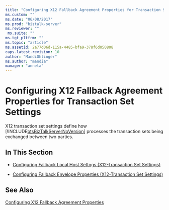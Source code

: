 ```yaml
---
title: "Configuring X12 Fallback Agreement Properties for Transaction Set Settings | Microsoft Docs"
ms.custom: ""
ms.date: "06/08/2017"
ms.prod: "biztalk-server"
ms.reviewer: ""
 ms.suite: ""
ms.tgt_pltfrm: ""
ms.topic: "article"
ms.assetid: 2a77d06d-115a-4485-bfa9-378f6d050808
caps.latest.revision: 10
author: "MandiOhlinger"
ms.author: "mandia"
manager: "anneta"
---
```

# Configuring X12 Fallback Agreement Properties for Transaction Set Settings
X12 transaction set settings define how [!INCLUDE[btsBizTalkServerNoVersion](../includes/btsbiztalkservernoversion-md.md)] processes the transaction sets being exchanged between two parties.  
  
## In This Section  
  
-   [Configuring Fallback Local Host Settngs (X12-Transaction Set Settings)](../core/configuring-fallback-local-host-settngs-x12-transaction-set-settings.md)  
  
-   [Configuring Fallback Envelope Properties (X12-Transaction Set Settings)](../core/configuring-fallback-envelope-properties-x12-transaction-set-settings.md)  
  
## See Also  
 [Configuring X12 Fallback Agreement Properties](../core/configuring-x12-fallback-agreement-properties.md)